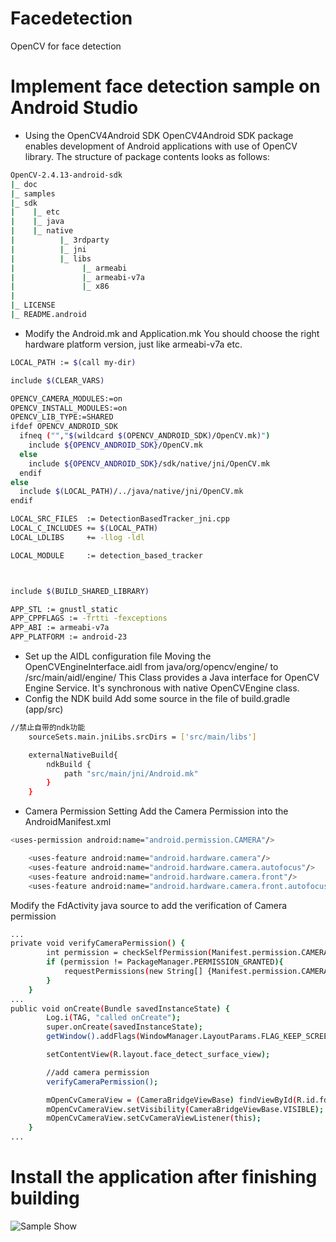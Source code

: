 # Facedetection
OpenCV for face detection

# Implement face detection sample on Android Studio
- Using the OpenCV4Android SDK
OpenCV4Android SDK package enables development of Android applications with use of OpenCV library.
The structure of package contents looks as follows:
```sh
OpenCV-2.4.13-android-sdk
|_ doc
|_ samples
|_ sdk
|    |_ etc
|    |_ java
|    |_ native
|          |_ 3rdparty
|          |_ jni
|          |_ libs
|               |_ armeabi
|               |_ armeabi-v7a
|               |_ x86
|
|_ LICENSE
|_ README.android
``` 
- Modify the Android.mk and Application.mk
You should choose the right hardware platform version, just like armeabi-v7a etc.
```sh
LOCAL_PATH := $(call my-dir)

include $(CLEAR_VARS)

OPENCV_CAMERA_MODULES:=on
OPENCV_INSTALL_MODULES:=on
OPENCV_LIB_TYPE:=SHARED
ifdef OPENCV_ANDROID_SDK
  ifneq ("","$(wildcard $(OPENCV_ANDROID_SDK)/OpenCV.mk)")
    include ${OPENCV_ANDROID_SDK}/OpenCV.mk
  else
    include ${OPENCV_ANDROID_SDK}/sdk/native/jni/OpenCV.mk
  endif
else
  include $(LOCAL_PATH)/../java/native/jni/OpenCV.mk
endif

LOCAL_SRC_FILES  := DetectionBasedTracker_jni.cpp
LOCAL_C_INCLUDES += $(LOCAL_PATH)
LOCAL_LDLIBS     += -llog -ldl

LOCAL_MODULE     := detection_based_tracker



include $(BUILD_SHARED_LIBRARY)
``` 
```sh
APP_STL := gnustl_static
APP_CPPFLAGS := -frtti -fexceptions
APP_ABI := armeabi-v7a
APP_PLATFORM := android-23
```
- Set up the AIDL configuration file
Moving the OpenCVEngineInterface.aidl from java/org/opencv/engine/ to /src/main/aidl/engine/
This Class provides a Java interface for OpenCV Engine Service. It's synchronous with native OpenCVEngine class.
- Config the NDK build
Add some source in the file of build.gradle (app/src)
```sh
//禁止自带的ndk功能
    sourceSets.main.jniLibs.srcDirs = ['src/main/libs']

    externalNativeBuild{
        ndkBuild {
            path "src/main/jni/Android.mk"
        }
    }
```
- Camera Permission Setting
Add the Camera Permission into the AndroidManifest.xml
```sh
<uses-permission android:name="android.permission.CAMERA"/>

    <uses-feature android:name="android.hardware.camera"/>
    <uses-feature android:name="android.hardware.camera.autofocus"/>
    <uses-feature android:name="android.hardware.camera.front"/>
    <uses-feature android:name="android.hardware.camera.front.autofocus"/>
```
Modify the FdActivity java source to add the verification of Camera permission
```sh
...
private void verifyCameraPermission() {
        int permission = checkSelfPermission(Manifest.permission.CAMERA);
        if (permission != PackageManager.PERMISSION_GRANTED){
            requestPermissions(new String[] {Manifest.permission.CAMERA}, 1);
        }
    }
...
public void onCreate(Bundle savedInstanceState) {
        Log.i(TAG, "called onCreate");
        super.onCreate(savedInstanceState);
        getWindow().addFlags(WindowManager.LayoutParams.FLAG_KEEP_SCREEN_ON);

        setContentView(R.layout.face_detect_surface_view);

        //add camera permission
        verifyCameraPermission();

        mOpenCvCameraView = (CameraBridgeViewBase) findViewById(R.id.fd_activity_surface_view);
        mOpenCvCameraView.setVisibility(CameraBridgeViewBase.VISIBLE);
        mOpenCvCameraView.setCvCameraViewListener(this);
    }
...
```
# Install the application after finishing building
![Sample Show](http://img.blog.csdn.net/20170406161027197?watermark/2/text/aHR0cDovL2Jsb2cuY3Nkbi5uZXQvaGVsaTAwNw==/font/5a6L5L2T/fontsize/400/fill/I0JBQkFCMA==/dissolve/70/gravity/Center)
